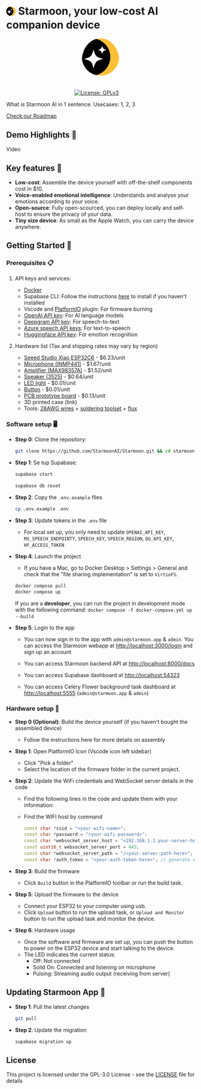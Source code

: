 # <span ><img style='vertical-align:middle; display:inline;' src="./logo.png"  width="5%" height="5%"><span style='vertical-align: middle; line-height: normal;'>&nbsp;Starmoon, your low-cost AI companion device </span></span>

<!-- Put on a toy, Hanging on the hand, put on the desktop near macbook -->

<div align="center">
    <img src="./logo.png" alt="Starmoon-logo" width="20%"  style="border-radius: 50%; padding-bottom: 20px"/>

<!-- [![Discord Follow](https://dcbadge.vercel.app/api/server/HUpRgp2HG8?style=flat)](https://discord.gg/HUpRgp2HG8) -->
[![License: GPLv3](https://img.shields.io/badge/license-GPLv3-blue)](https://www.gnu.org/licenses/gpl-3.0.en.html)&ensp;&ensp;&ensp;
<!-- [![GitHub Repo stars](https://img.shields.io/github/stars/quivrhq/quivr?style=social)](https://github.com/quivrhq/quivr) -->
<!-- [![Twitter Follow](https://img.shields.io/twitter/follow/StanGirard?style=social)](https://twitter.com/_StanGirard) -->
</div>

What is Starmoon AI in 1 sentence.
Usecases: 1, 2, 3

[Check our Roadmap](roadmap.md)
<!-- custom voice clone, RAG, agent -->

## Demo Highlights 🎥

Video

## Key features 🎯

- **Low-cost**: Assemble the device yourself with off-the-shelf components cost in $10.
- **Voice-enabled emotional intelligence**: Understands and analyse your emotions according to your voice.
- **Open-source**: Fully open-scourced, you can deploy locally and self-host to ensure the privacy of your data.
- **Tiny size device**: As small as the Apple Watch, you can carry the device anywhere.

## Getting Started 🚀

### Prerequisites 📋

1. API keys and services:
   - [Docker](https://docs.docker.com/get-started/get-docker/)
   - Supabase CLI: Follow the instructions [here](supabase-setup.md) to install if you haven't installed
   - Vscode and [PlatformIO](https://platformio.org/install/ide?install=vscode) plugin: For firmware burning
   - [OpenAI API key](https://platform.openai.com/api-keys): For AI language models
   - [Deepgram API key](https://developers.deepgram.com/docs/create-additional-api-keys): For speech-to-text
   - [Azure speech API keys](https://vitalpbx.com/blog/how-to-create-microsoft-azure-tts-api-key/): For text-to-speech
   - [Huggingface API key](https://huggingface.co/docs/api-inference/en/quicktour#get-your-api-token): For emotion recognition

1. Hardware list (Tax and shipping rates may vary by region)
   - [Seeed Studio Xiao ESP32C6](https://www.aliexpress.us/item/1005007341749305.html) - $6.23/unit
   - [Microphone (INMP441)](https://www.aliexpress.us/item/3256806674485209.html) - $1.67/unit
   - [Amplifier (MAX98357A)](https://www.aliexpress.us/item/3256806524695775.html) - $1.52/unit
   - [Speaker (3525)](https://www.aliexpress.us/item/3256805515112434.html) - $0.64/unit
   - [LED light](https://www.aliexpress.us/item/3256805384408000.html) - $0.01/unit
   - [Button](https://www.aliexpress.us/item/3256803815119722.html) - $0.01/unit
   - [PCB prototype board](https://www.aliexpress.us/item/3256806179554884.html) - $0.13/unit
   - 3D printed case (link)
   - Tools: [28AWG wires](https://www.aliexpress.us/item/3256801511896966.html) + [soldering toolset]((https://www.aliexpress.com/item/1005007010143403.html)) + [flux](https://www.aliexpress.com/item/1005007003481283.html)

### Software setup 🖥️

- **Step 0**: Clone the repository:

  ```bash
  git clone https://github.com/StarmoonAI/Starmoon.git && cd starmoon
  ```

- **Step 1**: Se tup Supabase:

    ```bash
    supabase start
    ```

    ```bash
    supabase db reset
    ```

- **Step 2**: Copy the `.env.example` files

  ```bash
  cp .env.example .env
  ```

- **Step 3**: Update tokens in the `.env` file
  - For local set up, you only need to update `OPENAI_API_KEY`, `MS_SPEECH_ENDPOINTY`, `SPEECH_KEY`, `SPEECH_REGION`, `DG_API_KEY`, `HF_ACCESS_TOKEN`
  
- **Step 4**: Launch the project
  - If you have a Mac, go to Docker Desktop > Settings > General and check that the "file sharing implementation" is set to `VirtioFS`.

  ```bash
  docker compose pull
  docker compose up
  ```

  If you are a **developer**, you can run the project in development mode with the following command: `docker compose -f docker-compose.yml up --build`

- **Step 5**: Login to the app

  - You can now sign in to the app with `admin@starmoon.app` & `admin`. You can access the Starmoon webapp at [http://localhost:3000/login](http://localhost:3000/login) and sign up an account

  - You can access Starmoon backend API at [http://localhost:8000/docs](http://localhost:8000/docs)

  - You can access Supabase dashboard at [http://localhost:54323](http://localhost:54323)
  
  - You can access Celery Flower background task dashboard at [http://localhost:5555](http://localhost:5555) (`admin@starmoon.app` & `admin`)

### Hardware setup 🧰

- **Step 0 (Optional)**: Build the device yourself (if you haven't bought the assembled device)
  - Follow the instructions here for more details on assembly

- **Step 1**: Open PlatformIO Icon (Vscode icon left sidebar)
  - Click "Pick a folder"
  - Select the location of the firmware folder in the current project.

- **Step 2**: Update the WiFi credentials and WebSocket server details in the code
  - Find the following lines in the code and update them with your information:
  - Find the WIFI host by command

    ```cpp
    const char *ssid = "<your-wifi-name>";
    const char *password = "<your-wifi-password>";
    const char *websocket_server_host = "<192.168.1.1.your-server-host>";
    const uint16_t websocket_server_port = 443;
    const char *websocket_server_path = "/<your-server-path-here>";
    const char *auth_token = "<your-auth-token-here>"; // generate auth-token in your starmoon account
    ```

- **Step 3**: Build the firmware
  - Click `Build` button in the PlatformIO toolbar or run the build task.

- **Step 5**: Upload the firmware to the device
  - Connect your ESP32 to your computer using usb.
  - Click `Upload` button to run the upload task, or `Upload and Monitor` button to run the upload task and monitor the device.
  
- **Step 6**: Hardware usage
  - Once the software and firmware are set up, you can push the button to power on the ESP32 device and start talking to the device.
  - The LED indicates the current status:
    - Off: Not connected
    - Solid On: Connected and listening on microphone
    - Pulsing: Streaming audio output (receiving from server)
  
## Updating Starmoon App 🚀

- **Step 1**: Pull the latest changes

  ```bash
  git pull
  ```

- **Step 2**: Update the migration

  ```bash
  supabase migration up
  ```

## License

This project is licensed under the GPL-3.0 License - see the [LICENSE](LICENSE) file for details
